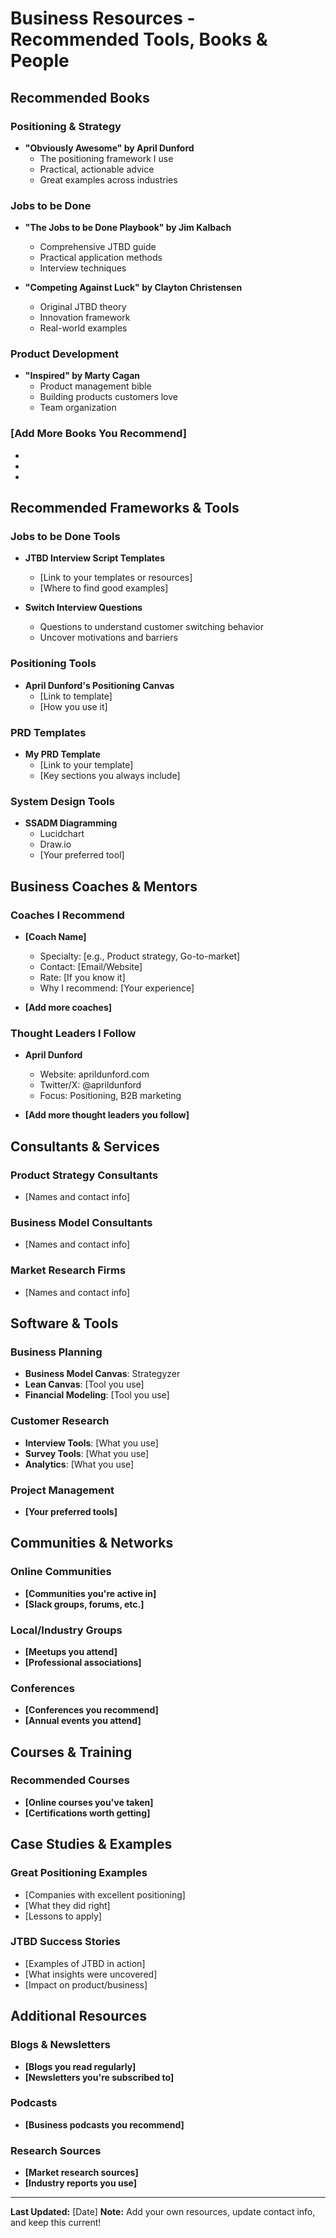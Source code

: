 # Business Resources - Recommended Tools, Books & People

## Recommended Books

### Positioning & Strategy
- **"Obviously Awesome" by April Dunford**
  - The positioning framework I use
  - Practical, actionable advice
  - Great examples across industries

### Jobs to be Done
- **"The Jobs to be Done Playbook" by Jim Kalbach**
  - Comprehensive JTBD guide
  - Practical application methods
  - Interview techniques

- **"Competing Against Luck" by Clayton Christensen**
  - Original JTBD theory
  - Innovation framework
  - Real-world examples

### Product Development
- **"Inspired" by Marty Cagan**
  - Product management bible
  - Building products customers love
  - Team organization

### [Add More Books You Recommend]
-
-
-

## Recommended Frameworks & Tools

### Jobs to be Done Tools
- **JTBD Interview Script Templates**
  - [Link to your templates or resources]
  - [Where to find good examples]

- **Switch Interview Questions**
  - Questions to understand customer switching behavior
  - Uncover motivations and barriers

### Positioning Tools
- **April Dunford's Positioning Canvas**
  - [Link to template]
  - [How you use it]

### PRD Templates
- **My PRD Template**
  - [Link to your template]
  - [Key sections you always include]

### System Design Tools
- **SSADM Diagramming**
  - Lucidchart
  - Draw.io
  - [Your preferred tool]

## Business Coaches & Mentors

### Coaches I Recommend
- **[Coach Name]**
  - Specialty: [e.g., Product strategy, Go-to-market]
  - Contact: [Email/Website]
  - Rate: [If you know it]
  - Why I recommend: [Your experience]

- **[Add more coaches]**

### Thought Leaders I Follow
- **April Dunford**
  - Website: aprildunford.com
  - Twitter/X: @aprildunford
  - Focus: Positioning, B2B marketing

- **[Add more thought leaders you follow]**

## Consultants & Services

### Product Strategy Consultants
- [Names and contact info]

### Business Model Consultants
- [Names and contact info]

### Market Research Firms
- [Names and contact info]

## Software & Tools

### Business Planning
- **Business Model Canvas**: Strategyzer
- **Lean Canvas**: [Tool you use]
- **Financial Modeling**: [Tool you use]

### Customer Research
- **Interview Tools**: [What you use]
- **Survey Tools**: [What you use]
- **Analytics**: [What you use]

### Project Management
- **[Your preferred tools]**

## Communities & Networks

### Online Communities
- **[Communities you're active in]**
- **[Slack groups, forums, etc.]**

### Local/Industry Groups
- **[Meetups you attend]**
- **[Professional associations]**

### Conferences
- **[Conferences you recommend]**
- **[Annual events you attend]**

## Courses & Training

### Recommended Courses
- **[Online courses you've taken]**
- **[Certifications worth getting]**

## Case Studies & Examples

### Great Positioning Examples
- [Companies with excellent positioning]
- [What they did right]
- [Lessons to apply]

### JTBD Success Stories
- [Examples of JTBD in action]
- [What insights were uncovered]
- [Impact on product/business]

## Additional Resources

### Blogs & Newsletters
- **[Blogs you read regularly]**
- **[Newsletters you're subscribed to]**

### Podcasts
- **[Business podcasts you recommend]**

### Research Sources
- **[Market research sources]**
- **[Industry reports you use]**

---

**Last Updated:** [Date]
**Note:** Add your own resources, update contact info, and keep this current!
